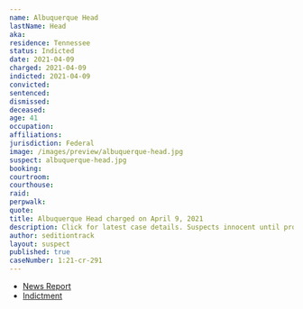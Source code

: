 ```yaml
---
name: Albuquerque Head
lastName: Head
aka:
residence: Tennessee
status: Indicted
date: 2021-04-09
charged: 2021-04-09
indicted: 2021-04-09
convicted: 
sentenced: 
dismissed: 
deceased:
age: 41
occupation:
affiliations:
jurisdiction: Federal
image: /images/preview/albuquerque-head.jpg
suspect: albuquerque-head.jpg
booking:
courtroom:
courthouse:
raid:
perpwalk:
quote:
title: Albuquerque Head charged on April 9, 2021
description: Click for latest case details. Suspects innocent until proven guilty.
author: seditiontrack
layout: suspect
published: true
caseNumber: 1:21-cr-291
---
```

- [News Report](https://www.newschannel5.com/news/kingsport-man-indicted-in-capitol-riot-accused-of-assaulting-police-officer)
- [Indictment](https://www.justice.gov/usao-dc/press-release/file/1387521/download)
